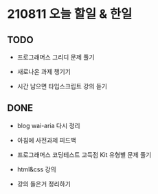 # 210811 오늘 할일 & 한일

## TODO

- 프로그래머스 그리디 문제 풀기

- 새로나온 과제 챙기기

- 시간 남으면 타입스크립트 강의 듣기

## DONE

- blog wai-aria 다시 정리

- 아침에 사전과제 피드백

- 프로그래머스 코딩테스트 고득점 Kit 유형별 문제 풀기

- html&css 강의

- 강의 들은거 정리하기